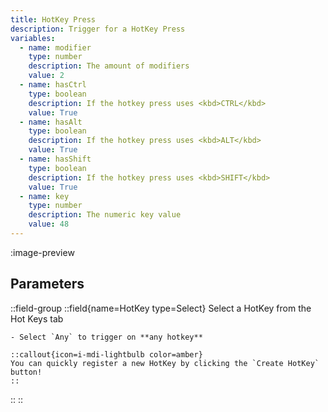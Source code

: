 ```yaml
---
title: HotKey Press
description: Trigger for a HotKey Press
variables:
  - name: modifier
    type: number
    description: The amount of modifiers
    value: 2
  - name: hasCtrl
    type: boolean
    description: If the hotkey press uses <kbd>CTRL</kbd>
    value: True
  - name: hasAlt
    type: boolean
    description: If the hotkey press uses <kbd>ALT</kbd>
    value: True
  - name: hasShift
    type: boolean
    description: If the hotkey press uses <kbd>SHIFT</kbd>
    value: True
  - name: key
    type: number
    description: The numeric key value
    value: 48
---
```


:image-preview

## Parameters
::field-group
  ::field{name=HotKey type=Select}
    Select a HotKey from the Hot Keys tab

    - Select `Any` to trigger on **any hotkey**

    ::callout{icon=i-mdi-lightbulb color=amber}
    You can quickly register a new HotKey by clicking the `Create HotKey` button!
    ::
  ::
::